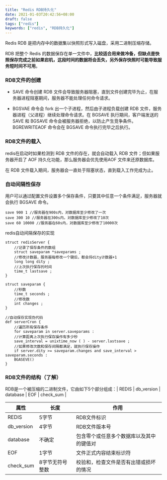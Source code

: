 ```yaml
---
title: "Redis RDB持久化"
date: 2021-01-03T20:42:56+08:00
draft: false
tags: ["redis"]
keywords: ["redis", "RDB持久化"]
---
```


Redis RDB 是把内存中的数据集以快照形式写入磁盘，采用二进制压缩存储。

RDB 把整个 Redis 的数据保存在单一文件中，**比较适合用来做冷备，但缺点是快照保存完成之前如果宕机，这段时间的数据将会丢失，另外保存快照时可能导致服务短时间不可用**。

### RDB文件的创建

* SAVE 命令创建 RDB 文件会导致服务器阻塞，直到文件创建完毕为止，在服务器进程阻塞期间，服务器不能处理任何命令请求。

* BGSVAE 命令会 fork 出一个子进程，然后由子进程负载创建 RDB 文件，服务器进程（父进程）继续处理命令请求。在 BGSAVE 执行期间，客户端发送的 SAVE 和 BGSAVE 命令会被服务器拒绝，以防止产生竞争条件。BGREWRITEAOF 命令会在 BGSAVE 命令执行完毕之后执行。

### RDB文件的载入

redis在启动时如果检测到 RDB 文件的存在，就会自动载入 RDB 文件；但如果服务器开启了 AOF 持久化功能，那么服务器会优先使用AOF 文件来还原数据库。

在 RDB 文件载入期间，服务器会一直处于阻塞状态，直到载入工作完成为止。

### 自动间隔性保存

用户可以通过配置文件设置多个保存条件，只要其中任意一个条件满足，服务器就会执行 BGSAVE 命令。

```
save 900 1 //服务器在900s内，对数据库至少修改了一次
save 300 10 //服务器在300s内，对数据库至少修改了10次
save 60 10000 //服务器在60s内，对数据库至少修改了10000次
```

redis自动间隔保存的实现

```
struct redisServer {
	//记录了保存条件的数组
	struct saveparam *saveparams ;
	//修改计数器，服务器每修改一个键后，都会将dity计数器+1
	long long dity ;
	//上次执行保存的时间
	time_t lastsave ;
}

struct saveparam {
	//秒数
	time_t seconds ;
	//修改数
	int changes ;
}

//自动保存实现伪代码
def serverCron {
	//遍历所有保存条件
	for saveparam in server.saveparams :
	//计算距离上次执行保存操作有多少秒
	save_interval = unixtime_now ( ) - server.lastsave ;
	//如果修改次数和保存间隔都满足，就执行保存操作
	if server.dity >= saveparam.changes and save_interval > saveparam.seconds :
	BGASEVE()
}
```

### RDB文件的结构（了解）

RDB是一个被压缩的二进制文件，它由如下5个部分组成：| REDIS | db_version | database | EOF | check_sum |

| 属性       | 长度            | 作用                                     |
| ---------- | --------------- | ---------------------------------------- |
| REDIS      | 5字节           | RDB文件标识                              |
| db_version | 4字节           | RDB文件版本号                            |
| database   | 不确定          | 包含零个或任意多个数据库以及其中的键值对 |
| EOF        | 1字节           | 文件正式内容结束标识符                   |
| check_sum  | 8字节无符号整数 | 校验和，检查文件是否有出错或损坏的情况   |